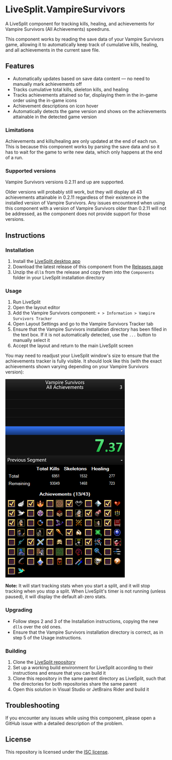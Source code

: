 LiveSplit.VampireSurvivors
==========================

A LiveSplit component for tracking kills, healing, and achievements for Vampire Survivors (All Achievements) speedruns.

This component works by reading the save data of your Vampire Survivors game, allowing it to automatically keep track of cumulative kills, healing, and all achievements in the current save file.

## Features

- Automatically updates based on save data content &mdash; no need to manually mark achievements off
- Tracks cumulative total kills, skeleton kills, and healing
- Tracks achievements attained so far, displaying them in the in-game order using the in-game icons
- Achievement descriptions on icon hover
- Automatically detects the game version and shows on the achievements attainable in the detected game version

### Limitations

Achievements and kills/healing are only updated at the end of each run. This is because this component works by parsing the save data and so it has to wait for the game to write new data, which only happens at the end of a run.

### Supported versions

Vampire Survivors versions 0.2.11 and up are supported.

Older versions will probably still work, but they will display all 43 achievements attainable in 0.2.11 regardless of their existence in the installed version of Vampire Survivors. Any issues encountered when using this component with a version of Vampire Survivors older than 0.2.11 will not be addressed, as the component does not provide support for those versions.

## Instructions

### Installation
1. Install the [LiveSplit desktop app](https://livesplit.org/downloads/)
2. Download the latest release of this component from the [Releases page](https://github.com/TalkTakesTime/LiveSplit.VampireSurvivors/releases)
3. Unzip the `dll`s from the release and copy them into the `Components` folder in your LiveSplit installation directory

### Usage
1. Run LiveSplit
2. Open the layout editor
3. Add the Vampire Survivors component: `+ > Information > Vampire Survivors Tracker`
4. Open Layout Settings and go to the Vampire Survivors Tracker tab
5. Ensure that the Vampire Survivors installation directory has been filled in the text box. If it is not automatically detected, use the `...` button to manually select it
6. Accept the layout and return to the main LiveSplit screen

You may need to readjust your LiveSplit window's size to ensure that the achievements tracker is fully visible. It should look like this (with the exact achievements shown varying depending on your Vampire Survivors version):

![Vampire Survivors Tracker UI in LiveSplit (Vampire Survivors v0.2.11)](livesplit-vampiresurvivors_0.2.11.png)

__Note:__ It will start tracking stats when you start a split, and it will stop tracking when you stop a split. When LiveSplit's timer is not running (unless paused), it will display the default all-zero stats.

### Upgrading

- Follow steps 2 and 3 of the Installation instructions, copying the new `dll`s over the old ones.
- Ensure that the Vampire Survivors installation directory is correct, as in step 5 of the Usage instructions.

### Building
1. Clone the [LiveSplit repository](https://github.com/LiveSplit/LiveSplit)
2. Set up a working build environment for LiveSplit according to their instructions and ensure that you can build it
3. Clone this repository in the same parent directory as LiveSplit, such that the directories for both repositories share the same parent
4. Open this solution in Visual Studio or JetBrains Rider and build it

## Troubleshooting

If you encounter any issues while using this component, please open a GitHub issue with a detailed description of the problem.

## License

This repository is licensed under the [ISC license](LICENSE).
